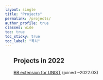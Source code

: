 ```yaml
---
layout: single
title: "Projects"
permalink: /projects/
author_profile: true
classes: wide
toc: true
toc_sticky: true
toc_label: "목차"
---
```


<div style = "margin:2em;">
<h2>Projects in 2022</h2>
<a href = "https://github.com/See-Y/blackboard-extension">BB extension for UNIST</a> (joined ~2022.03)
</div>